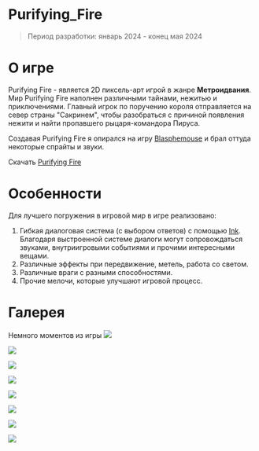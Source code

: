 <h1>Purifying_Fire</h1>
<!-- <h1 align="center"style="font-size: 30px;">❗Данный проект находится в разработке❗</h1> -->

>Период разработки: январь 2024 - конец мая 2024

<h1>О игре</h1>

Purifying Fire - является 2D пиксель-арт игрой в жанре **Метроидвания**. Мир Purifying Fire наполнен различными тайнами, 
нежитью и приключениями. Главный игрок по поручению короля отправляется на север страны "Сакринем", чтобы разобраться с 
причиной появления нежити и найти пропавшего рыцаря-командора Пируса.

Создавая Purifying Fire я опирался на игру [Blasphemouse](https://store.steampowered.com/app/774361/Blasphemous/) и брал оттуда некоторые спрайты и звуки.

Скачать [Purifying Fire](https://drive.google.com/file/d/1euWKlobgU2V3Soytyg_FeMntod1HWCdB/view?usp=sharing)

<h1>Особенности</h1>

Для лучшего погружения в игровой мир в игре реализовано:
1. Гибкая диалоговая система (с выбором ответов) с помощью [Ink](https://www.inklestudios.com/ink/). Благодаря выстроенной системе
диалоги могут сопровождаться звуками, внутриигровыми событиями и прочими интересными вещами.
2. Различные эффекты при передвижение, метель, работа со светом.
3. Различные враги с разными способностями.
4. Прочие мелочи, которые улучшают игровой процесс.

<h1>Галерея</h1>
Немного моментов из игры

<img src="https://imgur.com/uVrKgno.png">
<p></p>
<img src="https://imgur.com/EMGLkMp.png">
<p></p>
<img src="https://imgur.com/veaU0eM.png">
<p></p>
<img src="https://imgur.com/UL2QlVF.png">
<p></p>
<img src="https://imgur.com/OAGLgon.png">
<p></p>
<img src="https://imgur.com/dSJ5XAN.png">
<p></p>
<img src="https://imgur.com/XDH7gdi.png">
<p></p>
<img src="https://imgur.com/NVvntbb.png">
